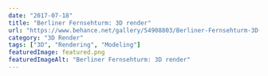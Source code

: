 ```yaml
---
date: "2017-07-18"
title: "Berliner Fernsehturm: 3D render"
url: "https://www.behance.net/gallery/54908803/Berliner-Fernsehturm-3D-Model"
category: "3D Render"
tags: ["3D", "Rendering", "Modeling"]
featuredImage: featured.png
featuredImageAlt: "Berliner Fernsehturm: 3D render"
---
```

